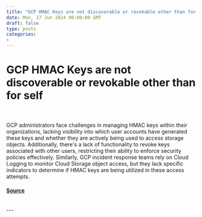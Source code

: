 ```yaml
---
title: "GCP HMAC Keys are not discoverable or revokable other than for self"
date: Mon, 17 Jun 2024 00:00:00 GMT
draft: false
type: posts
categories: 
- 
---
```

# GCP HMAC Keys are not discoverable or revokable other than for self

<br/>

<br/>
GCP administrators face challenges in managing HMAC keys within their organizations, lacking visibility into which user accounts have generated these keys and whether they are actively being used to access storage objects. Additionally, there's a lack of functionality to revoke keys associated with other users, restricting their ability to enforce security policies effectively. Similarly, GCP incident response teams rely on Cloud Logging to monitor Cloud Storage object access, but they lack specific indicators to determine if HMAC keys are being utilized in these access attempts.

#### [Source](https://www.cloudvulndb.org/gcp-hmac-keys-unauditable)

<br/>
---
